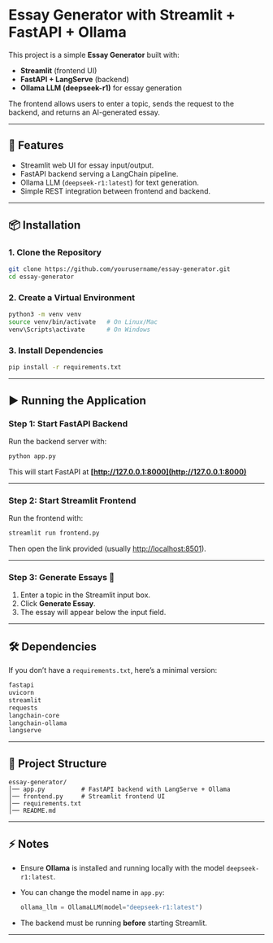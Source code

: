 # Essay Generator with Streamlit + FastAPI + Ollama

This project is a simple **Essay Generator** built with:

* **Streamlit** (frontend UI)
* **FastAPI + LangServe** (backend)
* **Ollama LLM (deepseek-r1)** for essay generation

The frontend allows users to enter a topic, sends the request to the backend, and returns an AI-generated essay.

---

## 🚀 Features

* Streamlit web UI for essay input/output.
* FastAPI backend serving a LangChain pipeline.
* Ollama LLM (`deepseek-r1:latest`) for text generation.
* Simple REST integration between frontend and backend.

---

## 📦 Installation

### 1. Clone the Repository

```bash
git clone https://github.com/yourusername/essay-generator.git
cd essay-generator
```

### 2. Create a Virtual Environment

```bash
python3 -m venv venv
source venv/bin/activate   # On Linux/Mac
venv\Scripts\activate      # On Windows
```

### 3. Install Dependencies

```bash
pip install -r requirements.txt
```

---

## ▶️ Running the Application

### Step 1: Start FastAPI Backend

Run the backend server with:

```bash
python app.py
```

This will start FastAPI at **[http://127.0.0.1:8000](http://127.0.0.1:8000)**

---

### Step 2: Start Streamlit Frontend

Run the frontend with:

```bash
streamlit run frontend.py
```

Then open the link provided (usually [http://localhost:8501](http://localhost:8501)).

---

### Step 3: Generate Essays 🎉

1. Enter a topic in the Streamlit input box.
2. Click **Generate Essay**.
3. The essay will appear below the input field.

---

## 🛠 Dependencies

If you don’t have a `requirements.txt`, here’s a minimal version:

```txt
fastapi
uvicorn
streamlit
requests
langchain-core
langchain-ollama
langserve
```

---

## 📂 Project Structure

```
essay-generator/
│── app.py          # FastAPI backend with LangServe + Ollama
│── frontend.py     # Streamlit frontend UI
│── requirements.txt
│── README.md
```

---

## ⚡ Notes

* Ensure **Ollama** is installed and running locally with the model `deepseek-r1:latest`.
* You can change the model name in `app.py`:

  ```python
  ollama_llm = OllamaLLM(model="deepseek-r1:latest")
  ```
* The backend must be running **before** starting Streamlit.

---

